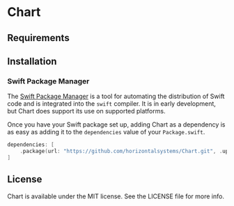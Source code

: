 # Chart

## Requirements

## Installation

### Swift Package Manager

The [Swift Package Manager](https://swift.org/package-manager/) is a tool for automating the distribution of Swift code
and is integrated into the `swift` compiler. It is in early development, but Chart does support its use on
supported platforms.

Once you have your Swift package set up, adding Chart as a dependency is as easy as adding it to
the `dependencies` value of your `Package.swift`.

```swift
dependencies: [
    .package(url: "https://github.com/horizontalsystems/Chart.git", .upToNextMajor(from: "1.2.0"))
]
```

## License

Chart is available under the MIT license. See the LICENSE file for more info.

